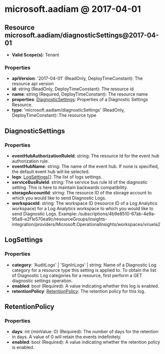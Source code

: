 # microsoft.aadiam @ 2017-04-01

## Resource microsoft.aadiam/diagnosticSettings@2017-04-01
* **Valid Scope(s)**: Tenant
### Properties
* **apiVersion**: '2017-04-01' (ReadOnly, DeployTimeConstant): The resource api version
* **id**: string (ReadOnly, DeployTimeConstant): The resource id
* **name**: string (Required, DeployTimeConstant): The resource name
* **properties**: [DiagnosticSettings](#diagnosticsettings): Properties of a Diagnostic Settings Resource.
* **type**: 'microsoft.aadiam/diagnosticSettings' (ReadOnly, DeployTimeConstant): The resource type

## DiagnosticSettings
### Properties
* **eventHubAuthorizationRuleId**: string: The resource Id for the event hub authorization rule.
* **eventHubName**: string: The name of the event hub. If none is specified, the default event hub will be selected.
* **logs**: [LogSettings](#logsettings)[]: The list of logs settings.
* **serviceBusRuleId**: string: The service bus rule Id of the diagnostic setting. This is here to maintain backwards compatibility.
* **storageAccountId**: string: The resource ID of the storage account to which you would like to send Diagnostic Logs.
* **workspaceId**: string: The workspace ID (resource ID of a Log Analytics workspace) for a Log Analytics workspace to which you would like to send Diagnostic Logs. Example: /subscriptions/4b9e8510-67ab-4e9a-95a9-e2f1e570ea9c/resourceGroups/insights-integration/providers/Microsoft.OperationalInsights/workspaces/viruela2

## LogSettings
### Properties
* **category**: 'AuditLogs' | 'SignInLogs' | string: Name of a Diagnostic Log category for a resource type this setting is applied to. To obtain the list of Diagnostic Log categories for a resource, first perform a GET diagnostic settings operation.
* **enabled**: bool (Required): A value indicating whether this log is enabled.
* **retentionPolicy**: [RetentionPolicy](#retentionpolicy): The retention policy for this log.

## RetentionPolicy
### Properties
* **days**: int {minValue: 0} (Required): The number of days for the retention in days. A value of 0 will retain the events indefinitely.
* **enabled**: bool (Required): A value indicating whether the retention policy is enabled.

